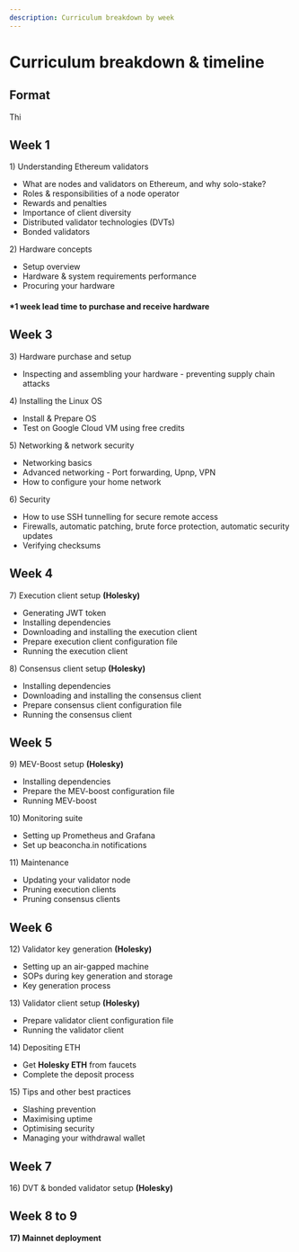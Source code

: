 ```yaml
---
description: Curriculum breakdown by week
---
```


# Curriculum breakdown & timeline

## Format

Thi

## Week 1

1\) Understanding Ethereum validators

* What are nodes and validators on Ethereum, and why solo-stake?
* Roles & responsibilities of a node operator&#x20;
* Rewards and penalties
* Importance of client diversity
* Distributed validator technologies (DVTs)
* Bonded validators

2\) Hardware concepts

* Setup overview
* Hardware & system requirements performance
* Procuring your hardware

#### \*1 week lead time to purchase and receive hardware

## Week 3&#x20;

3\) Hardware purchase and setup

* Inspecting and assembling your hardware - preventing supply chain attacks

4\) Installing the Linux OS

* Install & Prepare OS&#x20;
* Test on Google Cloud VM using free credits

5\) Networking & network security

* Networking basics
* Advanced networking - Port forwarding, Upnp, VPN
* How to configure your home network

6\) Security

* How to use SSH tunnelling for secure remote access
* Firewalls, automatic patching, brute force protection, automatic security updates
* Verifying checksums

## Week 4

7\) Execution client setup **(Holesky)**

* Generating JWT token
* Installing dependencies
* Downloading and installing the execution client
* Prepare execution client configuration file
* Running the execution client

8\) Consensus client setup **(Holesky)**

* Installing dependencies
* Downloading and installing the consensus client
* Prepare consensus client configuration file
* Running the consensus client

## Week 5

9\) MEV-Boost setup **(Holesky)**

* Installing dependencies
* Prepare the MEV-boost configuration file
* Running MEV-boost&#x20;

10\) Monitoring suite

* Setting up Prometheus and Grafana
* Set up beaconcha.in notifications

11\) Maintenance

* Updating your validator node
* Pruning execution clients
* Pruning consensus clients

## Week 6

12\) Validator key generation **(Holesky)**

* Setting up an air-gapped machine&#x20;
* SOPs during key generation and storage&#x20;
* Key generation process

13\) Validator client setup **(Holesky)**

* Prepare validator client configuration file
* Running the validator client

14\) Depositing ETH

* Get **Holesky ETH** from faucets
* Complete the deposit process

15\) Tips and other best practices

* Slashing prevention
* Maximising uptime
* Optimising security
* Managing your withdrawal wallet

## Week 7

16\) DVT & bonded validator setup **(Holesky)**

## Week 8 to 9&#x20;

**17) Mainnet deployment**
